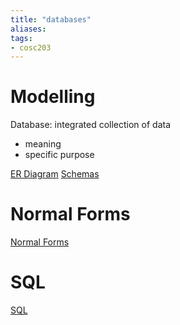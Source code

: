 ```yaml
---
title: "databases"
aliases: 
tags: 
- cosc203
---
```


# Modelling
Database: integrated collection of data
- meaning
- specific purpose

[ER Diagram](notes/ER-Diagram)
[Schemas](notes/Schemas)

# Normal Forms
[Normal Forms](notes/Normal-Forms)
# SQL
[SQL](notes/SQL)